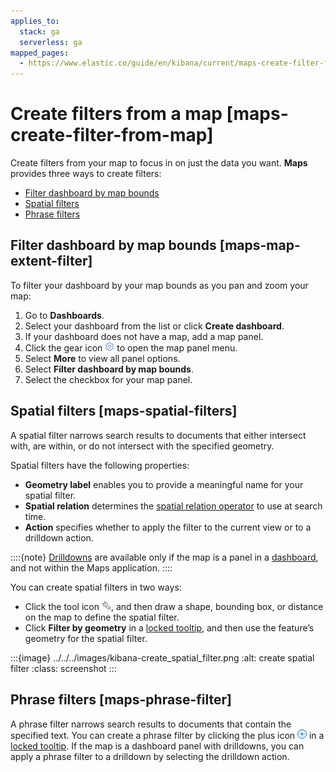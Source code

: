 ```yaml
---
applies_to:
  stack: ga
  serverless: ga
mapped_pages:
  - https://www.elastic.co/guide/en/kibana/current/maps-create-filter-from-map.html
---
```


# Create filters from a map [maps-create-filter-from-map]

Create filters from your map to focus in on just the data you want. **Maps** provides three ways to create filters:

* [Filter dashboard by map bounds](#maps-map-extent-filter)
* [Spatial filters](#maps-spatial-filters)
* [Phrase filters](#maps-phrase-filter)


## Filter dashboard by map bounds [maps-map-extent-filter]

To filter your dashboard by your map bounds as you pan and zoom your map:

1. Go to **Dashboards**.
2. Select your dashboard from the list or click **Create dashboard**.
3. If your dashboard does not have a map, add a map panel.
4. Click the gear icon ![gear icon](../../../images/kibana-gear_icon.png "") to open the map panel menu.
5. Select **More** to view all panel options.
6. Select **Filter dashboard by map bounds**.
7. Select the checkbox for your map panel.


## Spatial filters [maps-spatial-filters]

A spatial filter narrows search results to documents that either intersect with, are within, or do not intersect with the specified geometry.

Spatial filters have the following properties:

* **Geometry label** enables you to provide a meaningful name for your spatial filter.
* **Spatial relation** determines the [spatial relation operator](asciidocalypse://docs/elasticsearch/docs/reference/query-languages/query-dsl-geo-shape-query.md#geo-shape-spatial-relations) to use at search time.
* **Action** specifies whether to apply the filter to the current view or to a drilldown action.

::::{note}
[Drilldowns](../../dashboards/drilldowns.md) are available only if the map is a panel in a [dashboard](../../dashboards.md), and not within the Maps application.
::::


You can create spatial filters in two ways:

* Click the tool icon ![tool icon](../../../images/kibana-tools_icon.png ""), and then draw a shape, bounding box, or distance on the map to define the spatial filter.
* Click **Filter by geometry** in a [locked tooltip](vector-tooltip.md#maps-vector-tooltip-locking), and then use the feature’s geometry for the spatial filter.

:::{image} ../../../images/kibana-create_spatial_filter.png
:alt: create spatial filter
:class: screenshot
:::


## Phrase filters [maps-phrase-filter]

A phrase filter narrows search results to documents that contain the specified text. You can create a phrase filter by clicking the plus icon ![gs plus icon](../../../images/kibana-gs_plus_icon.png "") in a [locked tooltip](vector-tooltip.md#maps-vector-tooltip-locking). If the map is a dashboard panel with drilldowns, you can apply a phrase filter to a drilldown by selecting the drilldown action.

